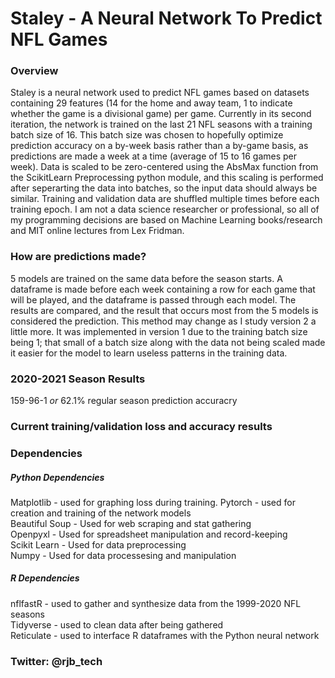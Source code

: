 # Staley - A Neural Network To Predict NFL Games


### **Overview**
Staley is a neural network used to predict NFL games based on datasets containing 29 features (14 for the home and away team, 1 to indicate whether the game is a divisional game) per game. Currently in its second iteration, the network is trained on the last 21 NFL seasons with a training batch size of 16. This batch size was chosen to hopefully optimize prediction accuracy on a by-week basis rather than a by-game basis, as predictions are made a week at a time (average of 15 to 16 games per week). Data is scaled to be zero-centered using the AbsMax function from the ScikitLearn Preprocessing python module, and this scaling is performed after seperarting the data into batches, so the input data should always be similar. Training and validation data are shuffled multiple times before each training epoch. I am not a data science researcher or professional, so all of my programming decisions are based on Machine Learning books/research and MIT online lectures from Lex Fridman.
  
  
### **How are predictions made?** 
5 models are trained on the same data before the season starts. A dataframe is made before each week containing a row for each game that will be played, and the dataframe is passed through each model. The results are compared, and the result that occurs most from the 5 models is considered the prediction. This method may change as I study version 2 a little more. It was implemented in version 1 due to the training batch size being 1; that small of a batch size along with the data not being scaled made it easier for the model to learn useless patterns in the training data.
  
  
### **2020-2021 Season Results** 
159-96-1 *or* 62.1% regular season prediction accuracry

### **Current training/validation loss and accuracy results** 


### **Dependencies** 
##### *Python Dependencies*
Matplotlib - used for graphing loss during training. 
Pytorch - used for creation and training of the network models  
Beautiful Soup - Used for web scraping and stat gathering  
Openpyxl - Used for spreadsheet manipulation and record-keeping  
Scikit Learn - Used for data preprocessing  
Numpy - Used for data processesing and manipulation  

##### *R Dependencies*
nflfastR - used to gather and synthesize data from the 1999-2020 NFL seasons  
Tidyverse - used to clean data after being gathered  
Reticulate - used to interface R dataframes with the Python neural network  


### **Twitter: @rjb_tech**
